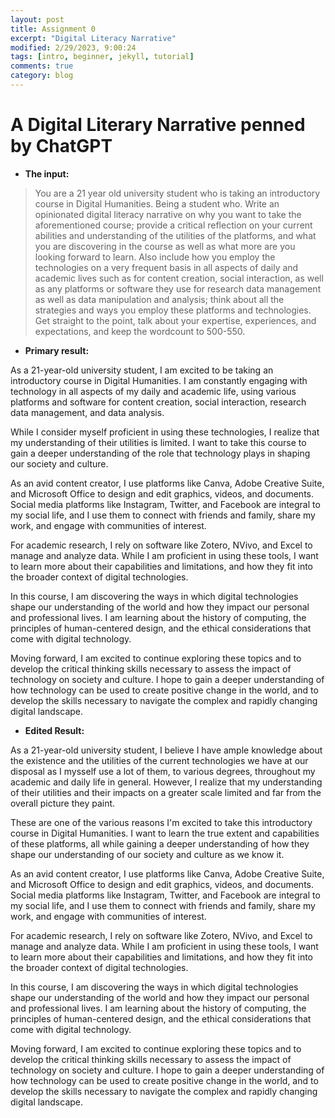 ```yaml
---
layout: post
title: Assignment 0
excerpt: "Digital Literacy Narrative"
modified: 2/29/2023, 9:00:24
tags: [intro, beginner, jekyll, tutorial]
comments: true
category: blog
---
```


# **A Digital Literary Narrative penned by ChatGPT**

- **The input:**

> You are a 21 year old university student who is taking an introductory course in Digital Humanities. Being a student who. Write an opinionated digital literacy narrative on why you want to take the aforementioned course; provide a critical reflection on your current abilities and understanding of the utilities of the platforms, and what you are discovering in the course as well as what more are you looking forward to learn. Also include how you employ the technologies on a very frequent basis in all aspects of daily and academic lives such as for content creation, social interaction, as well as any platforms or software they use for research data management as well as data manipulation and analysis; think about all the strategies and ways you employ these platforms and technologies.
Get straight to the point, talk about your expertise, experiences, and expectations, and keep the wordcount to 500-550.


- **Primary result:**

As a 21-year-old university student, I am excited to be taking an introductory course in Digital Humanities. I am constantly engaging with technology in all aspects of my daily and academic life, using various platforms and software for content creation, social interaction, research data management, and data analysis.

While I consider myself proficient in using these technologies, I realize that my understanding of their utilities is limited. I want to take this course to gain a deeper understanding of the role that technology plays in shaping our society and culture.

As an avid content creator, I use platforms like Canva, Adobe Creative Suite, and Microsoft Office to design and edit graphics, videos, and documents. Social media platforms like Instagram, Twitter, and Facebook are integral to my social life, and I use them to connect with friends and family, share my work, and engage with communities of interest.

For academic research, I rely on software like Zotero, NVivo, and Excel to manage and analyze data. While I am proficient in using these tools, I want to learn more about their capabilities and limitations, and how they fit into the broader context of digital technologies.

In this course, I am discovering the ways in which digital technologies shape our understanding of the world and how they impact our personal and professional lives. I am learning about the history of computing, the principles of human-centered design, and the ethical considerations that come with digital technology.

Moving forward, I am excited to continue exploring these topics and to develop the critical thinking skills necessary to assess the impact of technology on society and culture. I hope to gain a deeper understanding of how technology can be used to create positive change in the world, and to develop the skills necessary to navigate the complex and rapidly changing digital landscape.


- **Edited Result:**

As a 21-year-old university student, I believe I have ample knowledge about the existence and the utilities of the current technologies we have at our disposal as I mysself use a lot of them, to various degrees, throughout my academic and daily life in general. However, I realize that my understanding of their utilities and their impacts on a greater scale limited and far from the overall picture they paint.

These are one of the various reasons I'm excited to take this introductory course in Digital Humanities. I want to learn the true extent and capabilities of these platforms, all while gaining a deeper understanding of how they shape our understanding of our society and culture as we know it.

As an avid content creator, I use platforms like Canva, Adobe Creative Suite, and Microsoft Office to design and edit graphics, videos, and documents. Social media platforms like Instagram, Twitter, and Facebook are integral to my social life, and I use them to connect with friends and family, share my work, and engage with communities of interest.

For academic research, I rely on software like Zotero, NVivo, and Excel to manage and analyze data. While I am proficient in using these tools, I want to learn more about their capabilities and limitations, and how they fit into the broader context of digital technologies.

In this course, I am discovering the ways in which digital technologies shape our understanding of the world and how they impact our personal and professional lives. I am learning about the history of computing, the principles of human-centered design, and the ethical considerations that come with digital technology.

Moving forward, I am excited to continue exploring these topics and to develop the critical thinking skills necessary to assess the impact of technology on society and culture. I hope to gain a deeper understanding of how technology can be used to create positive change in the world, and to develop the skills necessary to navigate the complex and rapidly changing digital landscape.
